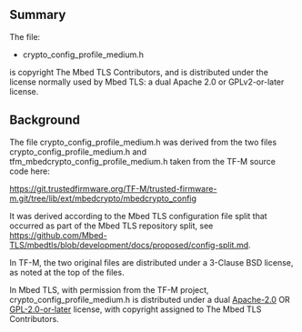 Summary
-------

The file:

* crypto_config_profile_medium.h

is copyright The Mbed TLS Contributors, and is distributed under the license normally
used by Mbed TLS: a dual Apache 2.0 or GPLv2-or-later license.

Background
----------

The file crypto_config_profile_medium.h was derived from the two files crypto_config_profile_medium.h and tfm_mbedcrypto_config_profile_medium.h taken from the TF-M source code here:

https://git.trustedfirmware.org/TF-M/trusted-firmware-m.git/tree/lib/ext/mbedcrypto/mbedcrypto_config

It was derived according to the Mbed TLS configuration file split that occurred as part of the Mbed TLS repository split, see  https://github.com/Mbed-TLS/mbedtls/blob/development/docs/proposed/config-split.md.

In TF-M, the two original files are distributed under a 3-Clause BSD license, as noted at the top of the files.

In Mbed TLS, with permission from the TF-M project,  crypto_config_profile_medium.h is distributed under a dual [Apache-2.0](https://spdx.org/licenses/Apache-2.0.html) OR [GPL-2.0-or-later](https://spdx.org/licenses/GPL-2.0-or-later.html) license, with copyright assigned to The Mbed TLS Contributors.
